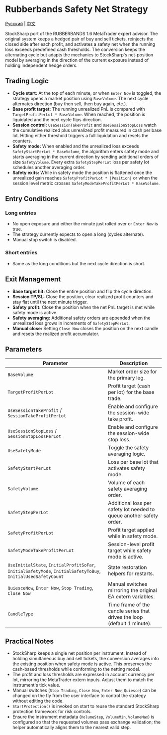 # Rubberbands Safety Net Strategy
[Русский](README_ru.md) | [中文](README_cn.md)

StockSharp port of the RUBBERBANDS 1.6 MetaTrader expert advisor. The original system keeps a hedged pair of buy and sell tickets, reinjects the closed side after each profit, and activates a safety net when the running loss exceeds predefined cash thresholds. The conversion keeps the alternating cycle but adapts the mechanics to StockSharp's net-position model by averaging in the direction of the current exposure instead of holding independent hedge orders.

## Trading Logic

- **Cycle start:** At the top of each minute, or when `Enter Now` is toggled, the strategy opens a market position using `BaseVolume`. The next cycle alternates direction (buy then sell, then buy again, etc.).
- **Base profit target:** The running unrealized PnL is compared with `TargetProfitPerLot * BaseVolume`. When reached, the position is liquidated and the next cycle flips direction.
- **Session control:** `UseSessionTakeProfit` and `UseSessionStopLoss` watch the cumulative realized plus unrealized profit measured in cash per base lot. Hitting either threshold triggers a full liquidation and resets the counters.
- **Safety mode:** When enabled and the unrealized loss exceeds `SafetyStartPerLot * BaseVolume`, the algorithm enters safety mode and starts averaging in the current direction by sending additional orders of size `SafetyVolume`. Every extra `SafetyStepPerLot` loss per safety lot schedules another averaging order.
- **Safety exits:** While in safety mode the position is flattened once the unrealized gain reaches `SafetyProfitPerLot * |Position|` or when the session level metric crosses `SafetyModeTakeProfitPerLot * BaseVolume`.

## Entry Conditions

### Long entries
- No open exposure and either the minute just rolled over or `Enter Now` is true.
- The strategy currently expects to open a long (cycles alternate).
- Manual stop switch is disabled.

### Short entries
- Same as the long conditions but the next cycle direction is short.

## Exit Management

- **Base target hit:** Close the entire position and flip the cycle direction.
- **Session TP/SL:** Close the position, clear realized profit counters and stay flat until the next minute trigger.
- **Safety profit:** Close the position when the net PnL target is met while safety mode is active.
- **Safety averaging:** Additional safety orders are appended when the unrealized loss grows in increments of `SafetyStepPerLot`.
- **Manual close:** Setting `Close Now` closes the position on the next candle and resets the realized profit accumulator.

## Parameters

| Parameter | Description |
|-----------|-------------|
| `BaseVolume` | Market order size for the primary leg. |
| `TargetProfitPerLot` | Profit target (cash per lot) for the base trade. |
| `UseSessionTakeProfit` / `SessionTakeProfitPerLot` | Enable and configure the session-wide take profit. |
| `UseSessionStopLoss` / `SessionStopLossPerLot` | Enable and configure the session-wide stop loss. |
| `UseSafetyMode` | Toggle the safety averaging logic. |
| `SafetyStartPerLot` | Loss per base lot that activates safety mode. |
| `SafetyVolume` | Volume of each safety averaging order. |
| `SafetyStepPerLot` | Additional loss per safety lot needed to queue another safety order. |
| `SafetyProfitPerLot` | Profit target applied while in safety mode. |
| `SafetyModeTakeProfitPerLot` | Session-level profit target while safety mode is active. |
| `UseInitialState`, `InitialProfitSoFar`, `InitialSafetyMode`, `InitialSafetyToBuy`, `InitialUsedSafetyCount` | State restoration helpers for restarts. |
| `QuiesceNow`, `Enter Now`, `Stop Trading`, `Close Now` | Manual switches mirroring the original EA extern variables. |
| `CandleType` | Time frame of the candle series that drives the loop (default 1 minute). |

## Practical Notes

- StockSharp keeps a single net position per instrument. Instead of holding simultaneous buy and sell tickets, the conversion averages into the existing position when safety mode is active. This preserves the cash-based thresholds while conforming to the netting model.
- The profit and loss thresholds are expressed in account currency per lot, mirroring the MetaTrader extern inputs. Adjust them to match the instrument's tick value.
- Manual switches (`Stop Trading`, `Close Now`, `Enter Now`, `Quiesce`) can be changed on the fly from the user interface to control the strategy without editing the code.
- `StartProtection()` is invoked on start to reuse the standard StockSharp protection framework for risk controls.
- Ensure the instrument metadata (`VolumeStep`, `VolumeMin`, `VolumeMax`) is configured so that the requested volumes pass exchange validation; the helper automatically aligns them to the nearest valid step.
